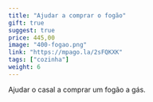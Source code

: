 ```yaml
---
title: "Ajudar a comprar o fogão"
gift: true
suggest: true
price: 445,00
image: "400-fogao.png"
link: "https://mpago.la/2sFQKXK"
tags: ["cozinha"]
weight: 6
---
```


Ajudar o casal a comprar um fogão a gás.
